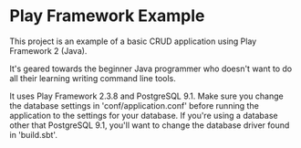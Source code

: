 # Play Framework Example

This project is an example of a basic CRUD application using Play Framework 2 (Java).

It's geared towards the beginner Java programmer who doesn't want to do all their learning
writing command line tools.

It uses Play Framework 2.3.8 and PostgreSQL 9.1.
Make sure you change the database settings in 'conf/application.conf' before running the application to the settings for your database. If you're using a database other that PostgreSQL 9.1, you'll want to change the database driver found in 'build.sbt'.
